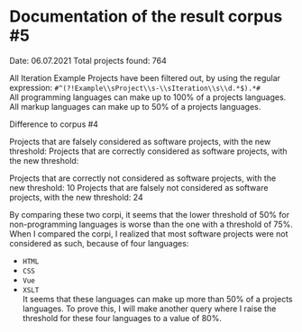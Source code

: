 # Documentation of the result corpus #5
Date: 06.07.2021
Total projects found: 764

All Iteration Example Projects have been filtered out, by using the regular expression: 
`#^(?!Example\\sProject\\s-\\sIteration\\s\\d.*$).*#`  
All programming languages can make up to 100% of a projects languages.  
All markup languages can make up to 50% of a projects languages.

Difference to corpus \#4

Projects that are falsely considered as software projects, with the new threshold: 
Projects that are correctly considered as software projects, with the new threshold: 

Projects that are correctly not considered as software projects, with the new threshold: 10
Projects that are falsely not considered as software projects, with the new threshold: 24

By comparing these two corpi, it seems that the lower threshold of 50% for non-programming languages is worse than 
the one with a threshold of 75%. When I compared the corpi, I realized that most software projects were not 
considered as such, because of four languages:  
- `HTML`
- `CSS`
- `Vue`
- `XSLT`  
It seems that these languages can make up more than 50% of a projects languages. To prove this, I will make another 
query where I raise the threshold for these four languages to a value of 80%.
